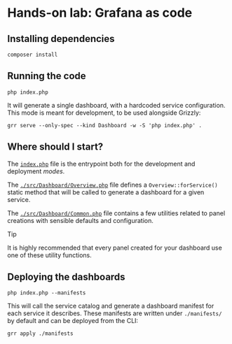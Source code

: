 # Hands-on lab: Grafana as code

## Installing dependencies

```shell
composer install
```

## Running the code

```shell
php index.php
```

It will generate a single dashboard, with a hardcoded service configuration.
This mode is meant for development, to be used alongside Grizzly:

```shell
grr serve --only-spec --kind Dashboard -w -S 'php index.php' .
```

## Where should I start?

The [`index.php`](./index.php) file is the entrypoint both for the development and
deployment *modes*.

The [`./src/Dashboard/Overview.php`](./src/Dashboard/Overview.php) file defines a `Overview::forService()`
static method that will be called to generate a dashboard for a given service.

The [`./src/Dashboard/Common.php`](./src/Dashboard/Common.php) file contains a few utilities related
to panel creations with sensible defaults and configuration.

> [!TIP]
> It is highly recommended that every panel created for your dashboard use one
> of these utility functions.

## Deploying the dashboards

```shell
php index.php --manifests
```

This will call the service catalog and generate a dashboard manifest for each
service it describes.
These manifests are written under `./manifests/` by default and can be deployed
from the CLI:

```shell
grr apply ./manifests
```

